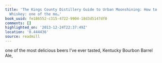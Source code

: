 ```yaml
---
title: 'The Kings County Distillery Guide to Urban Moonshining: How to Make and Drink
  Whiskey: one of the mo…'
book_uuid: fe186552-c315-4722-9904-18d3d5147df0
comments: []
highlighted_on: '2013-12-24T22:37:49Z'
location: '0.444436'
source: readmill
---
```


one of the most delicious beers I’ve ever tasted, Kentucky Bourbon Barrel Ale,